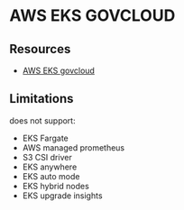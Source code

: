 # AWS EKS GOVCLOUD

## Resources
- [AWS EKS govcloud](https://docs.aws.amazon.com/govcloud-us/latest/UserGuide/govcloud-eks.html)

## Limitations
does not support:
- EKS Fargate
- AWS managed prometheus
- S3 CSI driver
- EKS anywhere
- EKS auto mode
- EKS hybrid nodes
- EKS upgrade insights
